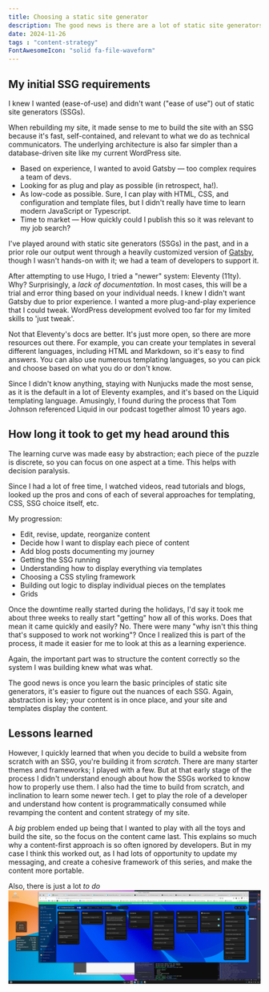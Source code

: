 ```yaml
---
title: Choosing a static site generator
description: The good news is there are a lot of static site generators to choose from, and that they all work similarly. The bad news is there are a lot of static site generators to choose from, and that they all work similarly.
date: 2024-11-26
tags : "content-strategy"
FontAwesomeIcon: "solid fa-file-waveform"
---
```


## My initial SSG requirements

I knew I wanted (ease-of-use) and didn't want ("ease of use") out of static site generators (SSGs).

When rebuilding my site, it made sense to me to build the site with an SSG because it's fast, self-contained, and relevant to what we do as technical communicators. The underlying architecture is also far simpler than a database-driven site like my current WordPress site.

- Based on experience, I wanted to avoid Gatsby &mdash; too complex requires a team of devs.
- Looking for as plug and play as possible (in retrospect, ha!).
- As low-code as possible. Sure, I can play with HTML, CSS, and configuration and template files, but I didn't really have time to learn modern JavaScript or Typescript.
- Time to market &mdash; How quickly could I publish this so it was relevant to my job search?

I've played around with static site generators (SSGs) in the past, and in a prior role our output went through a heavily customized version of [Gatsby](https://gatsby.js), though I wasn't hands-on with it; we had a team of developers to support it.

After attempting to use Hugo, I tried a "newer" system: Eleventy (11ty). Why? Surprisingly, a *lack of documentation*. In most cases, this will be a trial and error thing based on your individual needs. I knew I didn't want Gatsby due to prior experience. I wanted a more plug-and-play experience that I could tweak. WordPress development evolved too far for my limited skills to 'just tweak'.

Not that Eleventy's docs are better. It's just more open, so there are more resources out there. For example, you can create your templates in several different languages, including HTML and Markdown, so it's easy to find answers. You can also use numerous templating languages, so you can pick and choose based on what you do or don't know.

Since I didn't know anything, staying with Nunjucks made the most sense, as it is the default in a lot of Eleventy examples, and it's based on the Liquid templating language. Amusingly, I found during the process that Tom Johnson referenced Liquid in our podcast together almost 10 years ago.

## How long it took to get my head around this

The learning curve was made easy by abstraction; each piece of the puzzle is discrete, so you can focus on one aspect at a time. This helps with decision paralysis.

Since I had a lot of free time, I watched videos, read tutorials and blogs, looked up the pros and cons of each of several approaches for templating, CSS, SSG choice itself, etc.

My progression:

- Edit, revise, update, reorganize content
- Decide how I want to display each piece of content
- Add blog posts documenting my journey
- Getting the SSG running
- Understanding how to display everything via templates
- Choosing a CSS styling framework
- Building out logic to display individual pieces on the templates
- Grids

Once the downtime really started during the holidays, I'd say it took me about three weeks to really start "getting" how all of this works. Does that mean it came quickly and easily? No. There were many "why isn't this thing that's supposed to work not working"? Once I realized this is part of the process, it made it easier for me to look at this as a learning experience.

Again, the important part was to structure the content correctly so the system I was building knew what was what.

The good news is once you learn the basic principles of static site generators, it's easier to figure out the nuances of each SSG. Again, abstraction is key; your content is in once place, and your site and templates display the content.


## Lessons learned

However, I quickly learned that when you decide to build a website from scratch with an SSG, you're building it from *scratch*. There are many starter themes and frameworks; I played with a few. But at that early stage of the process I didn't understand enough about how the SSGs worked to know how to properly use them. I also had the time to build from scratch, and inclination to learn some newer tech. I get to play the role of a developer and understand how content is programmatically consumed while revamping the content and content strategy of my site.

A *big* problem ended up being that I wanted to play with all the toys and build the site, so the focus on the content came last. This explains so much why a content-first approach is so often ignored by developers. But in my case I think this worked out, as I had lots of opportunity to update my messaging, and create a cohesive framework of this series, and make the content more portable.

Also, there is just a lot *to do*
![Kanban board showing to-do list for site](/assets/images/any-do-kanban-board.png)
